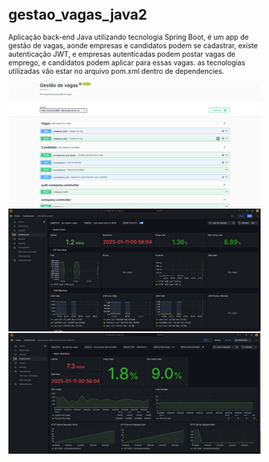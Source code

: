 # gestao_vagas_java2

Aplicação back-end Java utilizando tecnologia Spring Boot,
é um app de gestão de vagas,
aonde empresas e candidatos podem se cadastrar,
existe autenticação JWT,
e empresas autenticadas podem postar vagas de emprego,
e candidatos podem aplicar para essas vagas.
as tecnologias utilizadas vão estar no arquivo pom.xml
dentro de dependencies.

![swagger](./assets/swagger-ui.png)
![dashboard](./assets/dashboard_gestao_vagas_2.png)
![dashboard2](./assets/dashboard_gestao_vagas_2_certo.png)